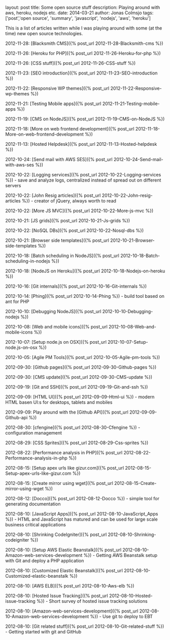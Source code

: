 layout: post
title: Some open source stuff
description: Playing around with aws, heroku, nodejs etc.
date: 2014-03-21
author: Jonas Colmsjo
tags: ['post','open source', 'summary', 'javascript', 'nodejs', 'aws', 'heroku']


This is a list of articles written while I was playing around with some (at the time) new open source 
technologies. 

2012-11-28: [Blacksmith CMS]({% post_url 2012-11-28-Blacksmith-cms %})

2012-11-26: [Heroku for PHP]({% post_url 2012-11-26-Heroku-for-php %})

2012-11-26: [CSS stuff]({% post_url 2012-11-26-CSS-stuff %})

2012-11-23: [SEO introduction]({% post_url 2012-11-23-SEO-introduction %})

2012-11-22: [Responsive WP themes]({% post_url 2012-11-22-Responsive-wp-themes %})

2012-11-21: [Testing Mobile apps]({% post_url 2012-11-21-Testing-mobile-apps %})

2012-11-19: [CMS on NodeJS]({% post_url 2012-11-19-CMS-on-NodeJS %})

2012-11-18: [More on web frontend development]({% post_url 2012-11-18-More-on-web-frontend-development %})

2012-11-13: [Hosted Helpdesk]({% post_url 2012-11-13-Hosted-helpdesk %})

2012-10-24: [Send mail with AWS SES]({% post_url 2012-10-24-Send-mail-with-aws-ses %})

2012-10-22: [Logging services]({% post_url 2012-10-22-Logging-services %}) - save and analyze logs, centralized instead of spread out on different servers

2012-10-22: [John Resig articles]({% post_url 2012-10-22-John-resig-articles %}) - creator of jQuery, always worth to read

2012-10-22: [More JS MVC]({% post_url 2012-10-22-More-js-mvc %})

2012-10-21: [JS grids]({% post_url 2012-10-21-Js-grids %})

2012-10-22: [NoSQL DBs]({% post_url 2012-10-22-Nosql-dbs %})

2012-10-21: [Browser side templates]({% post_url 2012-10-21-Browser-side-templates %})

2012-10-18: [Batch scheduling in NodeJS]({% post_url 2012-10-18-Batch-scheduling-in-nodejs %})

2012-10-18: [NodeJS on Heroku]({% post_url 2012-10-18-Nodejs-on-heroku %})

2012-10-16: [Git internals]({% post_url 2012-10-16-Git-internals %})

2012-10-14: [Phing]({% post_url 2012-10-14-Phing %}) - build tool based on ant for PHP

2012-10-10: [Debugging NodeJS]({% post_url 2012-10-10-Debugging-nodejs %}) 

2012-10-08: [Web and mobile icons]({% post_url 2012-10-08-Web-and-mobile-icons %}) 

2012-10-07: [Setup node.js on OSX]({% post_url 2012-10-07-Setup-node.js-on-osx %}) 

2012-10-05: [Agile PM Tools]({% post_url 2012-10-05-Agile-pm-tools %})

2012-09-30: [Github pages]({% post_url 2012-09-30-Github-pages %})

2012-09-30: [CMS update]({% post_url 2012-09-30-CMS-update %})

2012-09-19: [Git and SSH]({% post_url 2012-09-19-Git-and-ssh %})

2012-09-09: [HTML UI]({% post_url 2012-09-09-Html-ui %}) - modern HTML basen UI:s for desktops, tablets and mobiles

2012-09-09: Play around with the [Github API]({% post_url 2012-09-09-Github-api %})

2012-08-30: [cfengine]({% post_url 2012-08-30-Cfengine %}) - configuration management

2012-08-29: [CSS Sprites]({% post_url 2012-08-29-Css-sprites %})

2012-08-22: [Performance analysis in PHP]({% post_url 2012-08-22-Performance-analysis-in-php %})

2012-08-15: [Setup apex urls like gizur.com]({% post_url 2012-08-15-Setup-apex-urls-like-gizur.com %})

2012-08-15: [Create mirror using wget]({% post_url 2012-08-15-Create-mirror-using-wget %})

2012-08-12: [Docco]({% post_url 2012-08-12-Docco %}) - simple tool for generating documentation

2012-08-10: [JavaScript Apps]({% post_url 2012-08-10-JavaScript_Apps %}) - HTML and JavaScript has matured and can be used for large scale business critical applications

2012-08-10: [Shrinking CodeIgniter]({% post_url 2012-08-10-Shrinking-codeigniter %})

2012-08-10: [Setup AWS Elastic Beanstalk]({% post_url 2012-08-10-Amazon-web-services-development %}) - Getting AWS Beanstalk setup with Git and deploy a PHP application

2012-08-10: [Customized Elastic Beanstalk]({% post_url 2012-08-10-Customized-elastic-beanstalk %})

2012-08-10: [AWS ELB]({% post_url 2012-08-10-Aws-elb %})

2012-08-10: [Hosted Issue Tracking]({% post_url 2012-08-10-Hosted-issue-tracking %}) - Short survey of hosted issue tracking solutions

2012-08-10: [Amazon-web-services-development]({% post_url 2012-08-10-Amazon-web-services-development %}) - Use git to deploy to EBT

2012-08-10: [Git related stuff]({% post_url 2012-08-10-Git-related-stuff %}) - Getting started with git and GitHub

